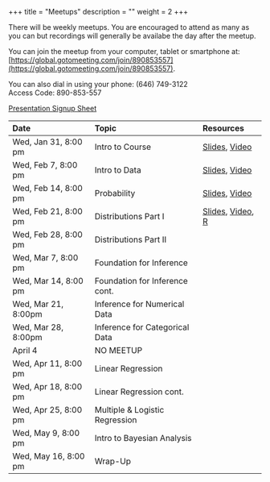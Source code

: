+++
title = "Meetups"
description = ""
weight = 2
+++


There will be weekly meetups. You are encouraged to attend as many as you can but recordings will generally be availabe the day after the meetup.

You can join the meetup from your computer, tablet or smartphone at: [https://global.gotomeeting.com/join/890853557](https://global.gotomeeting.com/join/890853557).

You can also dial in using your phone: (646) 749-3122  
Access Code: 890-853-557


[Presentation Signup Sheet](https://docs.google.com/spreadsheets/d/16Zs__YKL76-WGqPtK_1srIOsWlI8mOmRMwmczgHLCPU/edit?usp=sharing)


Date                 | Topic                           | Resources |
:--------------------|:--------------------------------|:----------|
Wed, Jan 31, 8:00 pm | Intro to Course                 | [Slides](/slides/2018-01-31-Intro_to_Course.html), [Video](https://youtu.be/sx210soWEg0)
Wed, Feb 7, 8:00 pm  | Intro to Data                   | [Slides](/slides/2018-02-07-Intro_to_Data.html), [Video](https://youtu.be/p7vX2S7LVv4)
Wed, Feb 14, 8:00 pm | Probability                     | [Slides](/slides/2018-02-14-Probability.html), [Video](https://youtu.be/nWsa-k3vYpg)
Wed, Feb 21, 8:00 pm | Distributions Part I            | [Slides](/slides/2018-02-21-Distributions.html), [Video](https://youtu.be/099Jh0oUm9w), [R](https://github.com/jbryer/DATA606Spring2018/blob/master/R/2018-02-21.R)
Wed, Feb 28, 8:00 pm | Distributions Part II           | 
Wed, Mar 7, 8:00 pm  | Foundation for Inference        | 
Wed, Mar 14, 8:00 pm | Foundation for Inference cont.  | 
Wed, Mar 21, 8:00pm  | Inference for Numerical Data    | 
Wed, Mar 28, 8:00pm  | Inference for Categorical Data  | 
April 4              | NO MEETUP                       | 
Wed, Apr 11, 8:00 pm | Linear Regression               | 
Wed, Apr 18, 8:00 pm | Linear Regression cont.         | 
Wed, Apr 25, 8:00 pm | Multiple & Logistic Regression  | 
Wed, May 9, 8:00 pm  | Intro to Bayesian Analysis      | 
Wed, May 16, 8:00 pm | Wrap-Up                         | 

